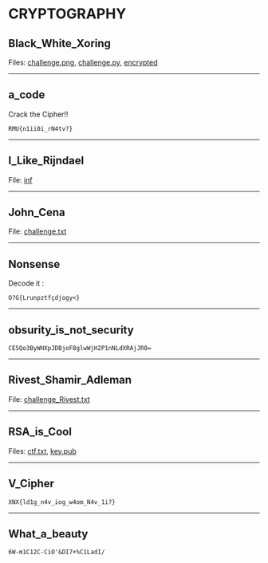 # CRYPTOGRAPHY


## Black_White_Xoring

Files: [challenge.png](black_white_xoring/files/challenge.png), [challenge.py](black_white_xoring/files/challenge.py), [encrypted](black_white_xoring/files/encrypted)

-----------------

## a_code 

Crack the Cipher!! 
```
RMU{n1ii0i_rN4tv?}
```
-----------------------

## I_Like_Rijndael

File: [inf](i_like_rijndael/files/inf)

--------------

## John_Cena

File: [challenge.txt](john_cena/files/challenge.txt)

------------

## Nonsense

Decode it : 
```
O?G{Lrunpztfçdjogy<}
```
-----------

## obsurity_is_not_security

```
CE5Qo3ByWHXpJDBjoF8glwWjH2P1nNLdXRAjJR0=
```
-------------

## Rivest_Shamir_Adleman

File: [challenge_Rivest.txt](rivest_shamir_adleman/files/challenge_Rivest.txt)

----------

## RSA_is_Cool

Files: [ctf.txt](rsa_is_cool/files/ctf.txt), [key.pub](rsa_is_cool/files/key.pub)

------------

## V_Cipher

```
XNX{ld1g_n4v_iog_w4om_N4v_1i?}
```
--------

## What_a_beauty

```
6W-m1C12C-CiO'&DI7+%C1LadI/
```

